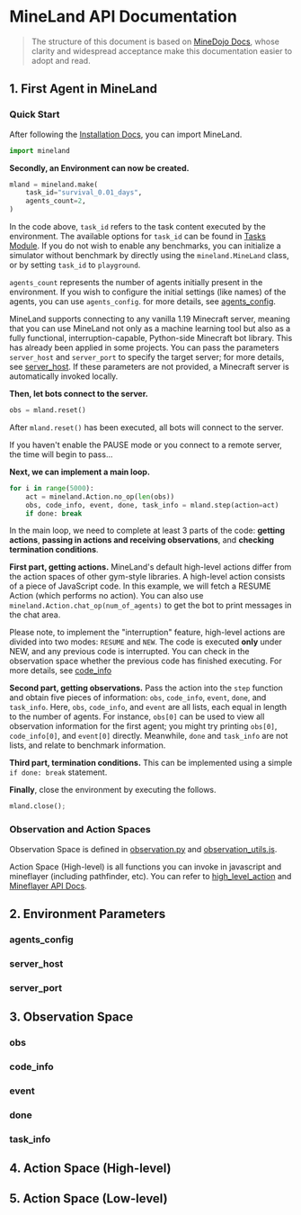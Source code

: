 # MineLand API Documentation

> The structure of this document is based on [MineDojo Docs](https://docs.minedojo.org/), whose clarity and widespread acceptance make this documentation easier to adopt and read.

## 1. First Agent in MineLand

### Quick Start

After following the [Installation Docs](./installation.md), you can import MineLand.

```python
import mineland
```

**Secondly, an Environment can now be created.**

```python
mland = mineland.make(
	task_id="survival_0.01_days",
    agents_count=2,
)
```

In the code above, `task_id` refers to the task content executed by the environment. The available options for `task_id` can be found in [Tasks Module](https://github.com/cocacola-lab/MineLand/tree/main/mineland/tasks/description_files). If you do not wish to enable any benchmarks, you can initialize a simulator without benchmark by directly using the `mineland.MineLand` class, or by setting `task_id` to `playground`.

`agents_count` represents the number of agents initially present in the environment. If you wish to configure the initial settings (like names) of the agents, you can use `agents_config`. for more details, see [agents_config](#agents_config).

MineLand supports connecting to any vanilla 1.19 Minecraft server, meaning that you can use MineLand not only as a machine learning tool but also as a fully functional, interruption-capable, Python-side Minecraft bot library. This has already been applied in some projects. You can pass the parameters `server_host` and `server_port` to specify the target server; for more details, see [server_host](#server_host). If these parameters are not provided, a Minecraft server is automatically invoked locally.

**Then, let bots connect to the server.**

```python
obs = mland.reset()
```

After `mland.reset()` has been executed, all bots will connect to the server.

If you haven't enable the PAUSE mode or you connect to a remote server, the time will begin to pass...

**Next, we can implement a main loop.**

```python
for i in range(5000):
    act = mineland.Action.no_op(len(obs))
    obs, code_info, event, done, task_info = mland.step(action=act)
    if done: break
```

In the main loop, we need to complete at least 3 parts of the code: **getting actions**, **passing in actions and receiving observations**, and **checking termination conditions**.

**First part, getting actions.** MineLand's default high-level actions differ from the action spaces of other gym-style libraries. A high-level action consists of a piece of JavaScript code. In this example, we will fetch a RESUME Action (which performs no action). You can also use `mineland.Action.chat_op(num_of_agents)` to get the bot to print messages in the chat area.

Please note, to implement the "interruption" feature, high-level actions are divided into two modes: `RESUME` and `NEW`. The code is executed **only** under NEW, and any previous code is interrupted. You can check in the observation space whether the previous code has finished executing. For more details, see [code_info](#code_info)

**Second part, getting observations.** Pass the action into the `step` function and obtain five pieces of information: `obs`, `code_info`, `event`, `done`, and `task_info`. Here, `obs`, `code_info`, and `event` are all lists, each equal in length to the number of agents. For instance, `obs[0]` can be used to view all observation information for the first agent; you might try printing `obs[0]`, `code_info[0]`, and `event[0]` directly. Meanwhile, `done` and `task_info` are not lists, and relate to benchmark information.

**Third part, termination conditions.** This can be implemented using a simple `if done: break` statement.

**Finally**, close the environment by executing the follows.

```python
mland.close();
```

### Observation and Action Spaces

Observation Space is defined in [observation.py](https://github.com/cocacola-lab/MineLand/blob/main/mineland/sim/data/observation.py) and [observation_utils.js](https://github.com/cocacola-lab/MineLand/blob/main/mineland/sim/mineflayer/observation_utils.js).

Action Space (High-level) is all functions you can invoke in javascript and mineflayer (including pathfinder, etc). You can refer to [high_level_action](https://github.com/cocacola-lab/MineLand/tree/main/mineland/assets/high_level_action) and [Mineflayer API Docs](https://github.com/PrismarineJS/mineflayer/blob/master/docs/api.md).

## 2. Environment Parameters

### agents_config

### server_host

### server_port

## 3. Observation Space

### obs

### code_info

### event

### done

### task_info

## 4. Action Space (High-level)

## 5. Action Space  (Low-level)

